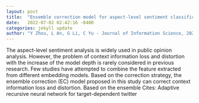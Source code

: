 ```yaml
---
layout: post
title:  "Ensemble correction model for aspect-level sentiment classification"
date:   2022-07-02 02:42:16 -0400
categories: jekyll update
author: "Y Zhou, L An, G Li, C Yu - Journal of Information Science, 2022"
---
```

The aspect-level sentiment analysis is widely used in public opinion analysis. However, the problem of context information loss and distortion with the increase of the model depth is rarely considered in previous research. Few studies have attempted to combine the feature extracted from different embedding models. Based on the correction strategy, the ensemble correction (EC) model proposed in this study can correct context information loss and distortion. Based on the ensemble  Cites: Adaptive recursive neural network for target-dependent twitter